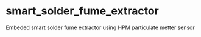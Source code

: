 # smart_solder_fume_extractor
Embeded smart solder fume extractor using HPM particulate metter sensor
